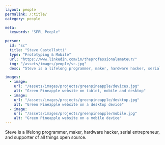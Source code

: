 ```yaml
---
layout: people
permalink: /:title/
category: people

meta:
  keywords: "SFPL People"

person:
  id: "sc"
  title: "Steve Castellotti"
  type: "Prototyping & Mobile"
  url: "https://www.linkedin.com/in/theprofessionalamateur/"
  img: "/assets/images/people/sc.jpg"
  desc: "Steve is a lifelong programmer, maker, hardware hacker, serial entrepreneur, and supporter of all things open source. Best known for founding bio-sensor tech company Puzzlebox."

images:
  - image:
    url: "/assets/images/projects/greenpineapple/devices.jpg"
    alt: "Green Pineapple website on tablet, mobile and desktop"
  - image:
    url: "/assets/images/projects/greenpineapple/desktop.jpg"
    alt: "Green Pineapple website on a desktop device"
  - image:
    url: "/assets/images/projects/greenpineapple/mobile.jpg"
    alt: "Green Pineapple website on a mobile device"
---
```

<p>Steve is a lifelong programmer, maker, hardware hacker, serial entrepreneur, and supporter of all things open source.</p>